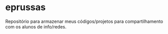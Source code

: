 # eprussas

Repositório para armazenar meus códigos/projetos para compartilhamento com os alunos de info/redes.
